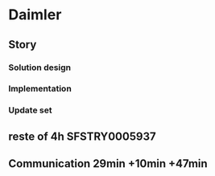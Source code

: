# Daimler

## Story

### Solution design

### Implementation

### Update set

## reste of 4h SFSTRY0005937

## Communication 29min +10min +47min